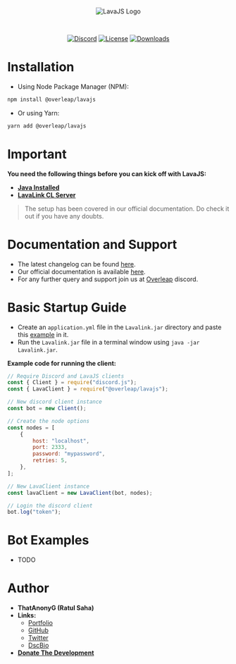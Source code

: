 <div align="center">
  <br />
  <p>
    <img src="https://cdn.discordapp.com/attachments/939789362156163102/950796900938969119/Lava.png" alt="LavaJS Logo" />
  </p>
  <br />
  <p>
    <a href="https://discord.gg/PmZBWBu89Y"><img src="https://discordapp.com/api/guilds/939268500302737480/widget.png?style=shield" alt="Discord" /></a>
    <a href="https://github.com/OverleapTechnologies/LavaJS/blob/master/LICENSE"><img src="https://img.shields.io/npm/l/@overleap/lavajs" alt="License" /></a>
    <a href="https://npmjs.com/package/@overleap/lavajs"><img src="https://img.shields.io/npm/dt/@overleap/lavajs" alt="Downloads" /></a>
<!--     <a href="https://david-dm.org/Projects-Me/LavaJS"><img src="https://img.shields.io/david/Projects-Me/LavaJS" alt="Dependencies" /></a> -->
  </p>
</div>

# Installation

- Using Node Package Manager (NPM):

```sh
npm install @overleap/lavajs
```

- Or using Yarn:

```sh
yarn add @overleap/lavajs
```

# Important

**You need the following things before you can kick off with LavaJS:**

- [**Java Installed**](https://www.java.com/en/download/)
- [**LavaLink CL Server**](https://ci.fredboat.com/viewLog.html?buildId=lastSuccessful&buildTypeId=Lavalink_Build&tab=artifacts&guest=1)

> The setup has been covered in our official documentation. Do check it out if you have any doubts.

# Documentation and Support

- The latest changelog can be found [here](https://ratulsaha.me/projects/lavajs/changelog).
- Our official documentation is available [here](https://ratulsaha.me/projects/lavajs).
- For any further query and support join us at [Overleap](https://discord.gg/PmZBWBu89Y) discord.

# Basic Startup Guide

- Create an `application.yml` file in the `Lavalink.jar` directory and paste this [example](https://ratulsaha.me/projects/lavajs/docs#setup) in it.
- Run the `Lavalink.jar` file in a terminal window using `java -jar Lavalink.jar`.

**Example code for running the client:**

```js
// Require Discord and LavaJS clients
const { Client } = require("discord.js");
const { LavaClient } = require("@overleap/lavajs");

// New discord client instance
const bot = new Client();

// Create the node options
const nodes = [
	{
		host: "localhost",
		port: 2333,
		password: "mypassword",
		retries: 5,
	},
];

// New LavaClient instance
const lavaClient = new LavaClient(bot, nodes);

// Login the discord client
bot.log("token");
```

# Bot Examples

- TODO

# Author

- **ThatAnonyG (Ratul Saha)**
- **Links:**
  - [Portfolio](https://ratulsaha.me)
  - [GitHub](https://github.com/ThatAnonyG)
  - [Twitter](https://twitter.com/ThatAnonyG)
  - [DscBio](https://dsc.bio/ThatAnonyG)
- [**Donate The Development**](https://paypal.me/thatratul)
